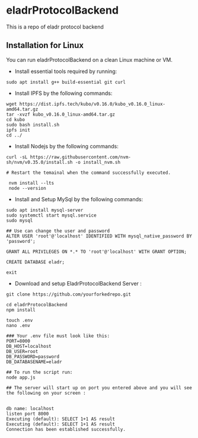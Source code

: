 # eladrProtocolBackend
This is a repo of eladr protocol backend
## Installation for Linux
You can run eladrProtocolBackend on a clean Linux machine or VM.

 * Install essential tools required by running:
 ```
 sudo apt install g++ build-essential git curl 
 ```
* Install IPFS by the following commands:
```
wget https://dist.ipfs.tech/kubo/v0.16.0/kubo_v0.16.0_linux-amd64.tar.gz
tar -xvzf kubo_v0.16.0_linux-amd64.tar.gz
cd kubo
sudo bash install.sh
ipfs init
cd ../
```

* Install Nodejs by the following commands:
```
curl -sL https://raw.githubusercontent.com/nvm-sh/nvm/v0.35.0/install.sh -o install_nvm.sh
``` 
```
# Restart the temainal when the command successfully executed.
```
```
 nvm install --lts
 node --version
```
* Install and Setup MySql by the following commands:
```
sudo apt install mysql-server
sudo systemctl start mysql.service
sudo mysql
```
```
## Use can change the user and password
ALTER USER 'root'@'localhost' IDENTIFIED WITH mysql_native_password BY 'password';
```
```
GRANT ALL PRIVILEGES ON *.* TO 'root'@'localhost' WITH GRANT OPTION;
```
```
CREATE DATABASE eladr;
```
```
exit
```



* Download and setup EladrProtocolBackend Server :

```
git clone https://github.com/yourforkedrepo.git
```
```
cd eladrProtocolBackend
npm install
```
```
touch .env
nano .env
```
```
### Your .env file must look like this:
PORT=8000
DB_HOST=localhost
DB_USER=root
DB_PASSWORD=password
DB_DATABASENAME=eladr
```
```
## To run the script run:
node app.js
```

```
## The server will start up on port you entered above and you will see the following on your screen :


db name: localhost
listen port 8000
Executing (default): SELECT 1+1 AS result
Executing (default): SELECT 1+1 AS result
Connection has been established successfully.
```
